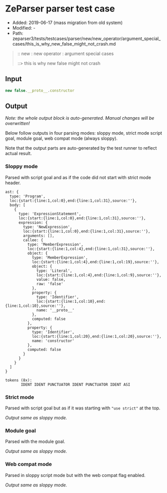 # ZeParser parser test case

- Added: 2019-06-17 (mass migration from old system)
- Modified: -
- Path: zeparser3/tests/testcases/parser/new/new_operator/argument_special_cases/this_is_why_new_false_might_not_crash.md

> :: new : new operator : argument special cases
>
> ::> this is why new false might not crash

## Input

`````js
new false.__proto__.constructor
`````

## Output

_Note: the whole output block is auto-generated. Manual changes will be overwritten!_

Below follow outputs in four parsing modes: sloppy mode, strict mode script goal, module goal, web compat mode (always sloppy).

Note that the output parts are auto-generated by the test runner to reflect actual result.

### Sloppy mode

Parsed with script goal and as if the code did not start with strict mode header.

`````
ast: {
  type: 'Program',
  loc:{start:{line:1,col:0},end:{line:1,col:31},source:''},
  body: [
    {
      type: 'ExpressionStatement',
      loc:{start:{line:1,col:0},end:{line:1,col:31},source:''},
      expression: {
        type: 'NewExpression',
        loc:{start:{line:1,col:0},end:{line:1,col:31},source:''},
        arguments: [],
        callee: {
          type: 'MemberExpression',
          loc:{start:{line:1,col:4},end:{line:1,col:31},source:''},
          object: {
            type: 'MemberExpression',
            loc:{start:{line:1,col:4},end:{line:1,col:19},source:''},
            object: {
              type: 'Literal',
              loc:{start:{line:1,col:4},end:{line:1,col:9},source:''},
              value: false,
              raw: 'false'
            },
            property: {
              type: 'Identifier',
              loc:{start:{line:1,col:10},end:{line:1,col:10},source:''},
              name: '__proto__'
            },
            computed: false
          },
          property: {
            type: 'Identifier',
            loc:{start:{line:1,col:20},end:{line:1,col:20},source:''},
            name: 'constructor'
          },
          computed: false
        }
      }
    }
  ]
}

tokens (8x):
       IDENT IDENT PUNCTUATOR IDENT PUNCTUATOR IDENT ASI
`````

### Strict mode

Parsed with script goal but as if it was starting with `"use strict"` at the top.

_Output same as sloppy mode._

### Module goal

Parsed with the module goal.

_Output same as sloppy mode._

### Web compat mode

Parsed in sloppy script mode but with the web compat flag enabled.

_Output same as sloppy mode._
